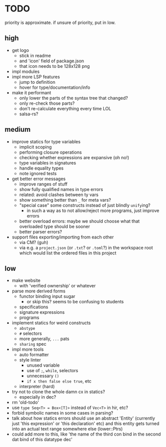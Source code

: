 # TODO

priority is approximate. if unsure of priority, put in low.

## high

- get logo
  - stick in readme
  - and 'icon' field of package.json
  - that icon needs to be 128x128 png
- impl modules
- impl more LSP features
  - jump to definition
  - hover for type/documentation/info
- make it performant
  - only lower the parts of the syntax tree that changed?
  - only re-check those parts?
  - don't re-calculate everything every time LOL
  - salsa-rs?

## medium

- improve statics for type variables
  - implicit scoping
  - performing closure operations
  - checking whether expressions are expansive (oh no!)
  - type variables in signatures
  - handle equality types
  - note ignored tests
- get better error messages
  - improve ranges of stuff
  - show fully qualified names in type errors
  - related: avoid clashes between ty vars
  - show something better than `_` for meta vars?
  - "special case" some constructs instead of just blindly `unify`ing?
    - in such a way as to not allow/reject more programs, just improve errors
  - better overload errors: maybe we should choose what that overloaded type should be sooner
  - better parser errors?
- support files exporting/importing from each other
  - via CM? (guh)
  - via e.g. a `project.json` (or `.txt`? or `.toml`?) in the workspace root which would list the ordered files in this project

## low

- make website
  - with 'verified ownership' or whatever
- parse more derived forms
  - functor binding input sugar
    - or skip this? seems to be confusing to students
  - specifications
  - signature expressions
  - programs
- implement statics for weird constructs
  - `abstype`
  - `#` selectors
  - more generally, `...` pats
  - `sharing` spec
- impl more tools
  - auto formatter
  - style linter
    - unused variable
    - use of `;`, `while`, selectors
    - unnecessary `()`
    - `if x then false else true`, etc
  - interpreter (hard)
- try not to clone the whole damn cx in statics?
  - especially in dec?
- rm 'old-todo'
- use `type Seq<T> = Box<[T]>` instead of `Vec<T>` in hir, etc?
- forbid symbolic names in some cases in parsing?
- talk about how statics errors should use an abstract 'Entity' (currently just 'this expression' or 'this declaration' etc) and this entity gets turned into an actual text range somewhere else (lower::Ptrs)
- could add more to this, like 'the name of the third con bind in the second dat bind of this datatype dec'
